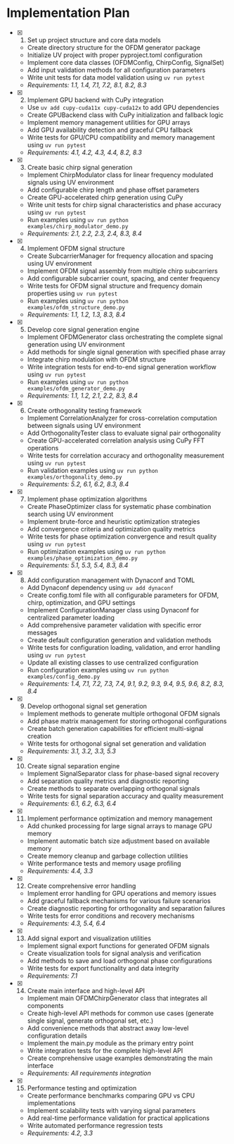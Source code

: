 # Implementation Plan

- [x] 1. Set up project structure and core data models

  - Create directory structure for the OFDM generator package
  - Initialize UV project with proper pyproject.toml configuration
  - Implement core data classes (OFDMConfig, ChirpConfig, SignalSet)
  - Add input validation methods for all configuration parameters
  - Write unit tests for data model validation using `uv run pytest`
  - _Requirements: 1.1, 1.4, 7.1, 7.2, 8.1, 8.2, 8.3_

- [x] 2. Implement GPU backend with CuPy integration

  - Use `uv add cupy-cuda11x cupy-cuda12x` to add GPU dependencies
  - Create GPUBackend class with CuPy initialization and fallback logic
  - Implement memory management utilities for GPU arrays
  - Add GPU availability detection and graceful CPU fallback
  - Write tests for GPU/CPU compatibility and memory management using `uv run pytest`
  - _Requirements: 4.1, 4.2, 4.3, 4.4, 8.2, 8.3_

- [x] 3. Create basic chirp signal generation

  - Implement ChirpModulator class for linear frequency modulated signals using UV environment
  - Add configurable chirp length and phase offset parameters
  - Create GPU-accelerated chirp generation using CuPy
  - Write unit tests for chirp signal characteristics and phase accuracy using `uv run pytest`
  - Run examples using `uv run python examples/chirp_modulator_demo.py`
  - _Requirements: 2.1, 2.2, 2.3, 2.4, 8.3, 8.4_

- [x] 4. Implement OFDM signal structure

  - Create SubcarrierManager for frequency allocation and spacing using UV environment
  - Implement OFDM signal assembly from multiple chirp subcarriers
  - Add configurable subcarrier count, spacing, and center frequency
  - Write tests for OFDM signal structure and frequency domain properties using `uv run pytest`
  - Run examples using `uv run python examples/ofdm_structure_demo.py`
  - _Requirements: 1.1, 1.2, 1.3, 8.3, 8.4_

- [x] 5. Develop core signal generation engine

  - Implement OFDMGenerator class orchestrating the complete signal generation using UV environment
  - Add methods for single signal generation with specified phase array
  - Integrate chirp modulation with OFDM structure
  - Write integration tests for end-to-end signal generation workflow using `uv run pytest`
  - Run examples using `uv run python examples/ofdm_generator_demo.py`
  - _Requirements: 1.1, 1.2, 2.1, 2.2, 8.3, 8.4_

- [x] 6. Create orthogonality testing framework

  - Implement CorrelationAnalyzer for cross-correlation computation between signals using UV environment
  - Add OrthogonalityTester class to evaluate signal pair orthogonality
  - Create GPU-accelerated correlation analysis using CuPy FFT operations
  - Write tests for correlation accuracy and orthogonality measurement using `uv run pytest`
  - Run validation examples using `uv run python examples/orthogonality_demo.py`
  - _Requirements: 5.2, 6.1, 6.2, 8.3, 8.4_

- [x] 7. Implement phase optimization algorithms

  - Create PhaseOptimizer class for systematic phase combination search using UV environment
  - Implement brute-force and heuristic optimization strategies
  - Add convergence criteria and optimization quality metrics
  - Write tests for phase optimization convergence and result quality using `uv run pytest`
  - Run optimization examples using `uv run python examples/phase_optimization_demo.py`
  - _Requirements: 5.1, 5.3, 5.4, 8.3, 8.4_

- [x] 8. Add configuration management with Dynaconf and TOML

  - Add Dynaconf dependency using `uv add dynaconf`
  - Create config.toml file with all configurable parameters for OFDM, chirp, optimization, and GPU settings
  - Implement ConfigurationManager class using Dynaconf for centralized parameter loading
  - Add comprehensive parameter validation with specific error messages
  - Create default configuration generation and validation methods
  - Write tests for configuration loading, validation, and error handling using `uv run pytest`
  - Update all existing classes to use centralized configuration
  - Run configuration examples using `uv run python examples/config_demo.py`
  - _Requirements: 1.4, 7.1, 7.2, 7.3, 7.4, 9.1, 9.2, 9.3, 9.4, 9.5, 9.6, 8.2, 8.3, 8.4_

- [x] 9. Develop orthogonal signal set generation

  - Implement methods to generate multiple orthogonal OFDM signals
  - Add phase matrix management for storing orthogonal configurations
  - Create batch generation capabilities for efficient multi-signal creation
  - Write tests for orthogonal signal set generation and validation
  - _Requirements: 3.1, 3.2, 3.3, 5.3_

- [x] 10. Create signal separation engine

  - Implement SignalSeparator class for phase-based signal recovery
  - Add separation quality metrics and diagnostic reporting
  - Create methods to separate overlapping orthogonal signals
  - Write tests for signal separation accuracy and quality measurement
  - _Requirements: 6.1, 6.2, 6.3, 6.4_

- [x] 11. Implement performance optimization and memory management

  - Add chunked processing for large signal arrays to manage GPU memory
  - Implement automatic batch size adjustment based on available memory
  - Create memory cleanup and garbage collection utilities
  - Write performance tests and memory usage profiling
  - _Requirements: 4.4, 3.3_

- [x] 12. Create comprehensive error handling

  - Implement error handling for GPU operations and memory issues
  - Add graceful fallback mechanisms for various failure scenarios
  - Create diagnostic reporting for orthogonality and separation failures
  - Write tests for error conditions and recovery mechanisms
  - _Requirements: 4.3, 5.4, 6.4_

- [x] 13. Add signal export and visualization utilities

  - Implement signal export functions for generated OFDM signals
  - Create visualization tools for signal analysis and verification
  - Add methods to save and load orthogonal phase configurations
  - Write tests for export functionality and data integrity
  - _Requirements: 7.1_

- [x] 14. Create main interface and high-level API

  - Implement main OFDMChirpGenerator class that integrates all components
  - Create high-level API methods for common use cases (generate single signal, generate orthogonal set, etc.)
  - Add convenience methods that abstract away low-level configuration details
  - Implement the main.py module as the primary entry point
  - Write integration tests for the complete high-level API
  - Create comprehensive usage examples demonstrating the main interface
  - _Requirements: All requirements integration_

- [x] 15. Performance testing and optimization
  - Create performance benchmarks comparing GPU vs CPU implementations
  - Implement scalability tests with varying signal parameters
  - Add real-time performance validation for practical applications
  - Write automated performance regression tests
  - _Requirements: 4.2, 3.3_
